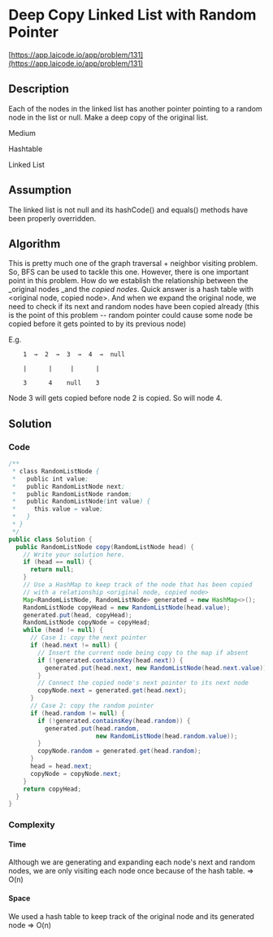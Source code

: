 <!----- Conversion time: 0.9 seconds.


Using this Markdown file:

1. Cut and paste this output into your source file.
2. See the notes and action items below regarding this conversion run.
3. Check the rendered output (headings, lists, code blocks, tables) for proper
   formatting and use a linkchecker before you publish this page.

Conversion notes:

* Docs to Markdown version 1.0β14
* Mon Jan 28 2019 01:10:43 GMT-0800 (PST)
* Source doc: https://docs.google.com/open?id=1T5knTeYfuexfWZhCw624w8MEycYIoHhMUzM0sS0L1-g
----->



# Deep Copy Linked List with Random Pointer

[https://app.laicode.io/app/problem/131](https://app.laicode.io/app/problem/131)


## Description

Each of the nodes in the linked list has another pointer pointing to a random node in the list or null. Make a deep copy of the original list.

Medium

Hashtable

Linked List


## Assumption

The linked list is not null and its hashCode() and equals() methods have been properly overridden.


## Algorithm

This is pretty much one of the graph traversal + neighbor visiting problem. So, BFS can be used to tackle this one. However, there is one important point in this problem. How do we establish the relationship between the _original nodes _and the _copied nodes_. Quick answer is a hash table with <original node, copied node>. And when we expand the original node, we need to check if its next and random nodes have been copied already (this is the point of this problem -- random pointer could cause some node be copied before it gets pointed to by its previous node)

E.g.

        1  →  2  →  3  →  4  →  null

        |      |     |      |

        3      4    null    3

Node 3 will gets copied before node 2 is copied. So will node 4.


## Solution


### Code


```java
/**
 * class RandomListNode {
 *   public int value;
 *   public RandomListNode next;
 *   public RandomListNode random;
 *   public RandomListNode(int value) {
 *     this.value = value;
 *   }
 * }
 */
public class Solution {
  public RandomListNode copy(RandomListNode head) {
    // Write your solution here.
    if (head == null) {
      return null;
    }
    // Use a HashMap to keep track of the node that has been copied
    // with a relationship <original node, copied node>
    Map<RandomListNode, RandomListNode> generated = new HashMap<>();
    RandomListNode copyHead = new RandomListNode(head.value);
    generated.put(head, copyHead);
    RandomListNode copyNode = copyHead;
    while (head != null) {
      // Case 1: copy the next pointer
      if (head.next != null) {
        // Insert the current node being copy to the map if absent
        if (!generated.containsKey(head.next)) {
          generated.put(head.next, new RandomListNode(head.next.value));
        }
        // Connect the copied node's next pointer to its next node
        copyNode.next = generated.get(head.next);
      }
      // Case 2: copy the random pointer
      if (head.random != null) {
        if (!generated.containsKey(head.random)) {
          generated.put(head.random,
                        new RandomListNode(head.random.value));
        }
        copyNode.random = generated.get(head.random);
      }
      head = head.next;
      copyNode = copyNode.next;
    }
    return copyHead;
  }
}
```



### Complexity


#### Time

Although we are generating and expanding each node's next and random nodes, we are only visiting each node once because of the hash table. ⇒ O(n)


#### Space

We used a hash table to keep track of the original node and its generated node ⇒ O(n)


<!-- Docs to Markdown version 1.0β14 -->
